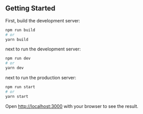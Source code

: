 ## Getting Started

First, build the development server:

```bash
npm run build
# or
yarn build
```
next to run the development server:

```bash
npm run dev
# or
yarn dev
```

next to run the production server:

```bash
npm run start
# or
yarn start
```

Open [http://localhost:3000](http://localhost:3000) with your browser to see the result.
